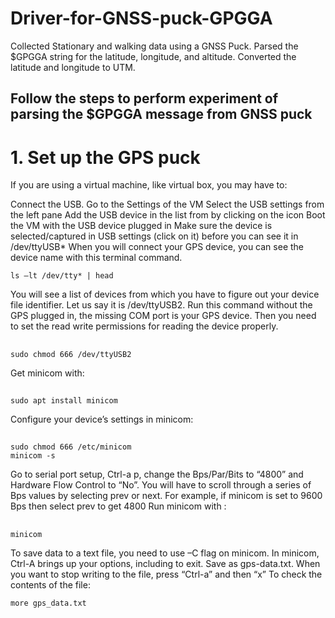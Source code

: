 # Driver-for-GNSS-puck-GPGGA
Collected Stationary and walking data using a GNSS Puck. Parsed the $GPGGA string for the latitude, longitude, and altitude. Converted the latitude and longitude to UTM.


## Follow the steps to perform experiment of parsing the $GPGGA message from GNSS puck

# 1. Set up the GPS puck

If you are using a virtual machine, like virtual box, you may have to:

Connect the USB.
Go to the Settings of the VM
Select the USB settings from the left pane
Add the USB device in the list from by clicking on the icon
Boot the VM with the USB device plugged in
Make sure the device is selected/captured in USB settings (click on it) before you can see it in /dev/ttyUSB* When you will connect your GPS device, you can see the device name with this terminal command.
   
    ls –lt /dev/tty* | head
You will see a list of devices from which you have to figure out your device file identifier. Let us say it is /dev/ttyUSB2. Run this command without the GPS plugged in, the missing COM port is your GPS device. Then you need to set the read write permissions for reading the device properly.

##
    sudo chmod 666 /dev/ttyUSB2
Get minicom with:
##
    sudo apt install minicom
Configure your device’s settings in minicom:
##
    sudo chmod 666 /etc/minicom
    minicom -s
Go to serial port setup, Ctrl-a p, change the Bps/Par/Bits to “4800” and Hardware Flow Control to “No”. You will have to scroll through a series of Bps values by selecting prev or next. For example, if minicom is set to 9600 Bps then select prev to get 4800 Run minicom with :
##
    minicom
To save data to a text file, you need to use –C flag on minicom. In minicom, Ctrl-A brings up your options, including to exit. Save as gps-data.txt. When you want to stop writing to the file, press “Ctrl-a” and then “x” To check the contents of the file:

    more gps_data.txt
